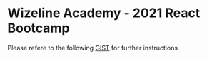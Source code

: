 # Wizeline Academy - 2021 React Bootcamp

Please refere to the following [GIST](https://gist.github.com/jparciga/83341911fbc8cd716be12af50c0e496a) for further instructions
